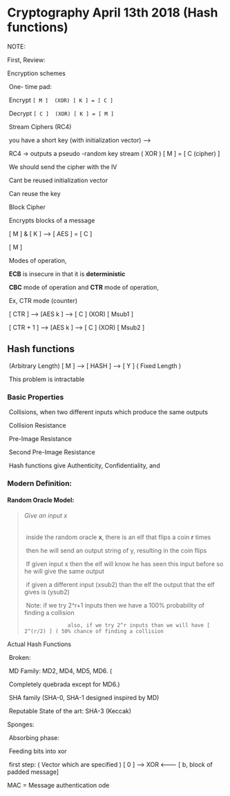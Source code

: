 # Cryptography April 13th 2018 (Hash functions)

NOTE: 

First, Review:

Encryption schemes

​	One- time pad: 

​		Encrypt	`[ M ]	(XOR) [ K ] = [ C ]`

​		Decrypt `[ C ]  (XOR) [ K ] = [ M ]`

​	Stream Ciphers (RC4)

​		you have a short key (with initialization vector) --> 

​			RC4 -> outputs a pseudo -random key stream ( XOR ) [ M ] = [ C (cipher) ] 

​				We should send the cipher with the IV		

​		Cant be reused initialization vector

​		Can reuse the key

​	Block Cipher

​		Encrypts blocks of a message 

​			[ M ] & [ K ] --> [ AES ] = [ C ]

​			[ M ]

​		Modes of operation, 

​		**ECB** is insecure in that it is **deterministic** 

​		**CBC** mode of operation and **CTR** mode of operation,

​		Ex, CTR mode (counter)

​			[ CTR ] --> [AES k ] --> [ C ] (XOR) [ Msub1 ]

​			[ CTR + 1 ] --> [AES k ] --> [ C ] (XOR) [ Msub2 ]

## Hash functions

​	(Arbitrary Length) [ M ] -->  [ HASH ] --> [ Y ] ( Fixed Length )

​	This problem is intractable 

### Basic Properties

​	Collisions, when two different inputs which produce the same outputs

​	Collision Resistance

​	Pre-Image Resistance

​	Second Pre-Image Resistance

​	Hash functions give Authenticity, Confidentiality, and 

### Modern Definition:

#### Random Oracle Model:

> ###### Give an input *x*
>
> ​	inside the random oracle **x**, there is an elf that flips  a coin **r** times
>
> ​		then he will send an output string of y, resulting in the coin flips
>
> ​	If given input x then the elf will know he has seen this input before so he will give the same output
>
> ​		if given a different input (xsub2) than the elf the output that the elf gives is (ysub2)
>
> ​		Note: 	if we try 2^r+1 inputs then we have a 100% probability of finding a collision
>
>   				also, if we try 2^r inputs than we will have [ 2^(r/2) ] ( 50% chance of finding a collision 

Actual Hash Functions

​	Broken:	

​		MD Family: MD2, MD4, MD5, MD6. (

​			Completely quebrada except for MD6.)

​		SHA family (SHA-0, SHA-1 designed inspired by MD)

​		Reputable State of the art: SHA-3 (Keccak)

Sponges:

​	Absorbing phase: 

​		Feeding bits into xor 

​			first step: ( Vector which are specified ) [ 0 ] --> XOR <--- [ b, block of padded message]



MAC = Message authentication ode